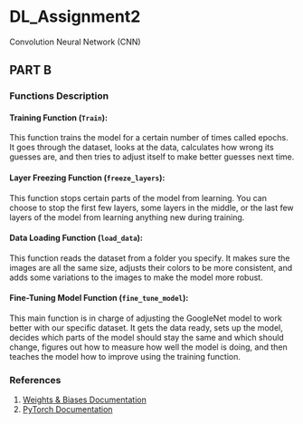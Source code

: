 # DL_Assignment2

Convolution Neural Network (CNN)

## PART B

### Functions Description

#### Training Function (`Train`):

This function trains the model for a certain number of times called epochs. It goes through the dataset, looks at the data, calculates how wrong its guesses are, and then tries to adjust itself to make better guesses next time.

#### Layer Freezing Function (`freeze_layers`):

This function stops certain parts of the model from learning. You can choose to stop the first few layers, some layers in the middle, or the last few layers of the model from learning anything new during training.

#### Data Loading Function (`load_data`):

This function reads the dataset from a folder you specify. It makes sure the images are all the same size, adjusts their colors to be more consistent, and adds some variations to the images to make the model more robust.

#### Fine-Tuning Model Function (`fine_tune_model`):

This main function is in charge of adjusting the GoogleNet model to work better with our specific dataset. It gets the data ready, sets up the model, decides which parts of the model should stay the same and which should change, figures out how to measure how well the model is doing, and then teaches the model how to improve using the training function.

### References

1. [Weights & Biases Documentation](https://docs.wandb.ai/)
2. [PyTorch Documentation](https://pytorch.org/docs/stable/index.html)
